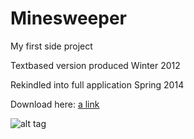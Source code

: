 Minesweeper
===========
My first side project

Textbased version produced Winter 2012

Rekindled into full application Spring 2014

Download here: [a link](https://github.com/Jaberer/Minesweeper/blob/master/distZIP.zip)

![alt tag](https://raw.github.com/Jaberer/Minesweeper/master/MinesweeperMediumExample.PNG)
